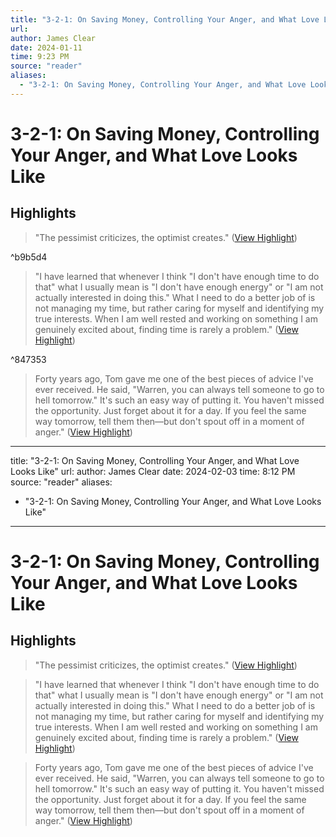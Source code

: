 ```yaml
---
title: "3-2-1: On Saving Money, Controlling Your Anger, and What Love Looks Like"
url: 
author: James Clear
date: 2024-01-11
time: 9:23 PM
source: "reader"
aliases:
  - "3-2-1: On Saving Money, Controlling Your Anger, and What Love Looks Like"
---
```

# 3-2-1: On Saving Money, Controlling Your Anger, and What Love Looks Like

## Highlights
> "The pessimist criticizes, the optimist creates." ([View Highlight](https://read.readwise.io/read/01hkx34wrnj50k0drjtz4ywf53))

^b9b5d4

> "I have learned that whenever I think "I don't have enough time to do that" what I usually mean is "I don't have enough energy" or "I am not actually interested in doing this."
> What I need to do a better job of is not managing my time, but rather caring for myself and identifying my true interests. When I am well rested and working on something I am genuinely excited about, finding time is rarely a problem." ([View Highlight](https://read.readwise.io/read/01hkx35qevn2pcn1ftccd7bf5w))

^847353

> Forty years ago, Tom gave me one of the best pieces of advice I've ever received. He said, "Warren, you can always tell someone to go to hell tomorrow." It's such an easy way of putting it. You haven't missed the opportunity. Just forget about it for a day. If you feel the same way tomorrow, tell them then—but don't spout off in a moment of anger." ([View Highlight](https://read.readwise.io/read/01hkx37edrt7a053kva8bjbktg))

---
title: "3-2-1: On Saving Money, Controlling Your Anger, and What Love Looks Like"
url: 
author: James Clear
date: 2024-02-03
time: 8:12 PM
source: "reader"
aliases:
  - "3-2-1: On Saving Money, Controlling Your Anger, and What Love Looks Like"
---
# 3-2-1: On Saving Money, Controlling Your Anger, and What Love Looks Like

## Highlights
> "The pessimist criticizes, the optimist creates." ([View Highlight](https://read.readwise.io/read/01hkx34wrnj50k0drjtz4ywf53))

> "I have learned that whenever I think "I don't have enough time to do that" what I usually mean is "I don't have enough energy" or "I am not actually interested in doing this."
> What I need to do a better job of is not managing my time, but rather caring for myself and identifying my true interests. When I am well rested and working on something I am genuinely excited about, finding time is rarely a problem." ([View Highlight](https://read.readwise.io/read/01hkx35qevn2pcn1ftccd7bf5w))

> Forty years ago, Tom gave me one of the best pieces of advice I've ever received. He said, "Warren, you can always tell someone to go to hell tomorrow." It's such an easy way of putting it. You haven't missed the opportunity. Just forget about it for a day. If you feel the same way tomorrow, tell them then—but don't spout off in a moment of anger." ([View Highlight](https://read.readwise.io/read/01hkx37edrt7a053kva8bjbktg))


